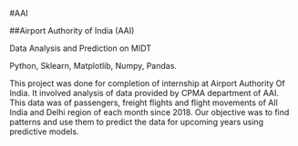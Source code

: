 #AAI

##Airport Authority of India (AAI)

Data Analysis and Prediction on MIDT

Python, Sklearn, Matplotlib, Numpy, Pandas.

This project was done for completion of internship at Airport Authority Of India. It involved analysis of data provided by CPMA department of AAI. This data was of passengers, freight flights and flight movements of All India and Delhi region of each month since 2018. Our objective was to find patterns and use them to predict the data for upcoming years using predictive models.

